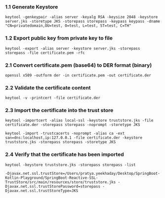 ### 1.1 Generate Keystore
    
    keytool -genkeypair -alias server -keyalg RSA -keysize 2048 -keystore server.jks -storetype JKS -storepass storepass -keypass keypass -dname "CN=privatedomain,OU=test, O=test, L=test, ST=test, C=TH" 

### 1.2 Export public key from private key to file

    keytool -export -alias server -keystore server.jks -storepass storepass -file certificate.pem -rfc 

### 2.1 Convert certificate.pem (base64) to DER format (binary)

    openssl x509 -outform der -in certificate.pem -out certificate.der 

### 2.2 Validate the certificate content

    keytool -v -printcert -file certificate.der

### 2.3 Import the certificate into the trust store

    keytool -importcert -alias local-ssl -keystore truststore.jks -file certificate.der -storepass storepass -noprompt -storetype JKS

    keytool -import -trustcacerts -noprompt -alias ca -ext san=dns:localhost,ip:127.0.0.1 -file certificate.der -keystore truststore.jks -storepass storepass -storetype JKS

### 2.4 Verify that the certificate has been imported

    keytool -keystore truststore.jks -storepass storepass -list

    -Djavax.net.ssl.trustStore=/Users/pratya.yeekhaday/Desktop/SpringBoot-Kotlin-Playground/SpringBoot-Reactive-SSL-TrustStore/src/main/resources/store/truststore.jks -Djavax.net.ssl.trustStorePassword=storepass -Djavax.net.ssl.trustStoreType=JKS